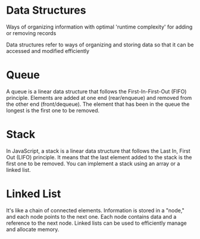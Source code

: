 # Data Structures

Ways of organizing information with optimal 'runtime complexity' for adding or removing records

Data structures refer to ways of organizing and storing data so that it can be accessed and modified efficiently

# Queue

A queue is a linear data structure that follows the First-In-First-Out (FIFO) principle. 
Elements are added at one end (rear/enqueue) and removed from the other end (front/dequeue). 
The element that has been in the queue the longest is the first one to be removed.
# Stack

In JavaScript, a stack is a linear data structure that follows the Last In, First Out (LIFO) principle. 
It means that the last element added to the stack is the first one to be removed. 
You can implement a stack using an array or a linked list.

# Linked List

It's like a chain of connected elements. 
Information is stored in a "node," and each node points to the next one. 
Each node contains data and a reference to the next node. 
Linked lists can be used to efficiently manage and allocate memory.
